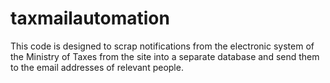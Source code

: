 # taxmailautomation
This code is designed to scrap notifications from the electronic system of the Ministry of Taxes from the site into a separate database and send them to the email addresses of relevant people.
